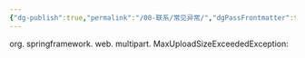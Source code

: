 ```yaml
---
{"dg-publish":true,"permalink":"/00-联系/常见异常/","dgPassFrontmatter":true}
---
```





org. springframework. web. multipart. MaxUploadSizeExceededException: